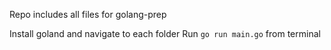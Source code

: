 Repo includes all files for golang-prep

Install goland and navigate to each folder 
Run `go run main.go` from terminal